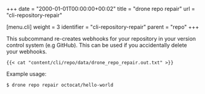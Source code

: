 +++
date = "2000-01-01T00:00:00+00:02"
title = "drone repo repair"
url = "cli-repository-repair"

[menu.cli]
  weight = 3
  identifier = "cli-repository-repair"
  parent = "repo"
+++

This subcommand re-creates webhooks for your repository in your version control system (e.g GitHub). This can be used if you accidentally delete your webhooks.

```text
{{< cat "content/cli/repo/data/drone_repo_repair.out.txt" >}}
```

Example usage:

```text
$ drone repo repair octocat/hello-world
```
